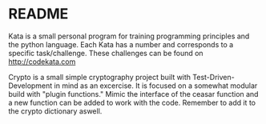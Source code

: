 README
=====

Kata is a small personal program for training programming principles and the python language. 
Each Kata has a number and corresponds to a specific task/challenge. These challenges can be found on http://codekata.com



Crypto is a small simple cryptography project built with Test-Driven-Development in mind as an excercise. It is focused on a somewhat modular build with "plugin functions." Mimic the interface of the ceasar function and a new function can be added to work with the code. Remember to add it to the crypto dictionary aswell.

